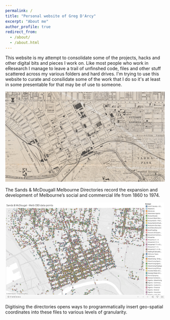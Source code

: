 ```yaml
---
permalink: /
title: "Personal website of Greg D'Arcy"
excerpt: "About me"
author_profile: true
redirect_from: 
  - /about/
  - /about.html
---
```


This website is my attempt to consolidate some of the projects, hacks and other digital bits and pieces I work on. Like most people who work in eResearch I manage to leave a trail of unfinshed code, files and other stuff scattered across my various folders and hard drives. I'm trying to use this website to curate and consilidate some of the work that I do so it's at least in some presentable for that may be of use to someone.

![Sands & McDougall directories](/images/sands&mcdougall_map.jpg)

The Sands & McDougall Melbourne Directories record the expansion and development of Melbourne’s social and commercial life from 1860 to 1974. 

![Sands & McDougall data points](/images/sands&mcdougall_datapoints.jpg)

Digitising the directories opens ways to programmatically insert geo-spatial coordinates into these files to various levels of granularity.



